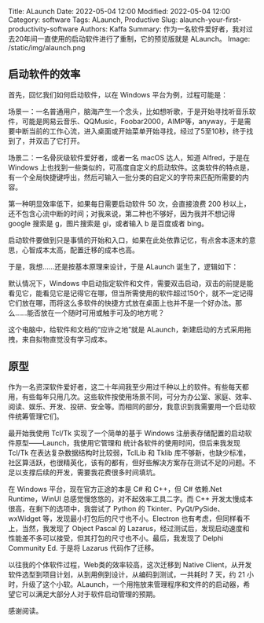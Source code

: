 Title: ALaunch
Date: 2022-05-04 12:00
Modified: 2022-05-04 12:00
Category: software
Tags: ALaunch, Productive 
Slug: alaunch-your-first-productivity-software
Authors: Kaffa
Summary: 作为一名软件爱好者，我对过去20年间一直使用的启动软件进行了重制，它的预览版就是 ALaunch。 
Image: /static/img/alaunch.png

## 启动软件的效率

首先，回忆我们如何启动软件，以在 Windows 平台为例，过程可能是：

场景一：一名普通用户，脑海产生一个念头，比如想听歌，于是开始寻找听音乐软件，可能是网易云音乐、QQMusic，Foobar2000，AIMP等，anyway，于是需要中断当前的工作心流，进入桌面或开始菜单开始寻找，经过了5至10秒，终于找到了，并双击了它打开。

场景二：一名骨灰级软件爱好者，或者一名 macOS 达人，知道 Alfred，于是在 Windows 上也找到一些类似的，可高度自定义的启动软件。这类软件的特点是，有一个全局快捷键呼出，然后可输入一批分类的自定义的字符来匹配所需要的内容。

第一种明显效率低下，如果每日需要启动软件 50 次，会直接浪费 200 秒以上，还不包含心流中断的时间；对我来说，第二种也不够好，因为我并不想记得 google 搜索是 g，图片搜索是 gi，或者输入 b 是百度或者 bing。

启动软件要做到只是事情的开始和入口，如果在此处依靠记忆，有点舍本逐末的意思，心智成本太高，配置迁移的成本也高。

于是，我想……还是按基本原理来设计，于是 ALaunch 诞生了，逻辑如下：

默认情况下，Windows 中启动指定软件和文件，需要双击启动，双击的前提是能看见它，能看见它是记得它在哪，但当所需使用的软件超过150个，就不一定记得它们放在哪，而将这么多软件的快捷方式放在桌面上也并不是一个好办法。那么……能否放在一个随时可用或触手可及的地方呢？

这个电脑中，给软件和文档的“应许之地”就是 ALaunch，新建启动的方式采用拖拽，来自拟物直觉没有学习成本。

## 原型

作为一名资深软件爱好者，这二十年间我至少用过千种以上的软件。有些每天都用，有些每年只用几次。这些软件按使用场景不同，可分为办公室、家庭、效率、阅读、娱乐、开发、投研、安全等。而相同的部分，我意识到我需要用一个启动软件统筹管理它们。

最开始我使用 Tcl/Tk 实现了一个简单的基于 Windows 注册表存储配置的启动软件原型——Launch，我使用它管理和
统计各软件的使用时间，但后来我发现 Tcl/Tk 在表达复杂数据结构时比较弱，TclLib 和 Tklib 库不够新，也缺少标准，社区算活跃，也很精英化，该有的都有，但好些解决方案存在测试不足的问题。不足以支撑后续的开发，需要我花费很多时间填坑。

在 Windows 平台，现在官方正途的本是 C# 和 C++，但 C# 依赖.Net Runtime，WinUI 总感觉慢悠悠的，对不起效率工具二字。而 C++ 开发太慢成本很高，在剩下的选项中，我尝试了 Python 的 Tkinter、PyQt/PySide、wxWidget 等，发现最小打包后的尺寸也不小。Electron 也有考虑，但同样看不上，当然，我发现了 Object Pascal 的 Lazarus，经过测试后，发现启动速度和性能差不多可以接受，但其打包的尺寸也不小。最后，我发现了 Delphi Community Ed. 于是将 Lazarus 代码作了迁移。

以往我的个体软件过程，Web类的效率较高，这次迁移到 Native Client，从开发软件选型到项目计划，从到用例到设计，从编码到测试，一共耗时 7 天，约 21 小时，升级了这个小软。ALaunch，一个用拖放来管理程序和文件的的启动器，希望它可以满足大部分人对于软件启动管理的预期。


感谢阅读。



[1]: https://kaffa.im/file/alaunch-v0.1.7z

